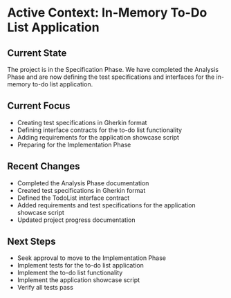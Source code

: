 # Active Context: In-Memory To-Do List Application

## Current State
The project is in the Specification Phase. We have completed the Analysis Phase and are now defining the test specifications and interfaces for the in-memory to-do list application.

## Current Focus
- Creating test specifications in Gherkin format
- Defining interface contracts for the to-do list functionality
- Adding requirements for the application showcase script
- Preparing for the Implementation Phase

## Recent Changes
- Completed the Analysis Phase documentation
- Created test specifications in Gherkin format
- Defined the TodoList interface contract
- Added requirements and test specifications for the application showcase script
- Updated project progress documentation

## Next Steps
- Seek approval to move to the Implementation Phase
- Implement tests for the to-do list application
- Implement the to-do list functionality
- Implement the application showcase script
- Verify all tests pass
